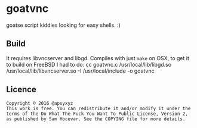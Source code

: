 goatvnc
=======
goatse script kiddies looking for easy shells. :)

Build
-----

It requires libvncserver and libgd.
Compiles with just `make` on OSX, to get it to build on FreeBSD I had to do:
    cc goatvnc.c /usr/local/lib/libgd.so /usr/local/lib/libvncserver.so -I /usr/local/include -o goatvnc

Licence
-------
    Copyright © 2016 @apsyxyz
    This work is free. You can redistribute it and/or modify it under the
    terms of the Do What The Fuck You Want To Public License, Version 2,
    as published by Sam Hocevar. See the COPYING file for more details.
